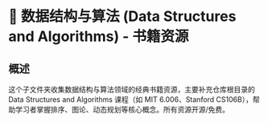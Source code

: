 # 📖 数据结构与算法 (Data Structures and Algorithms) - 书籍资源

## 概述
这个子文件夹收集数据结构与算法领域的经典书籍资源，主要补充仓库根目录的 Data Structures and Algorithms 课程（如 MIT 6.006、Stanford CS106B），帮助学习者掌握排序、图论、动态规划等核心概念。所有资源开源/免费。
